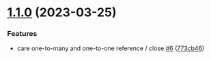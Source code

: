 # [1.1.0](https://github.com/HiromiShikata/ast-to-entity-definitions/compare/v1.0.7...v1.1.0) (2023-03-25)


### Features

* care one-to-many and one-to-one reference / close [#6](https://github.com/HiromiShikata/ast-to-entity-definitions/issues/6) ([773cb46](https://github.com/HiromiShikata/ast-to-entity-definitions/commit/773cb46beefc8dd48877d95e4c9b11a24f4d180f))
